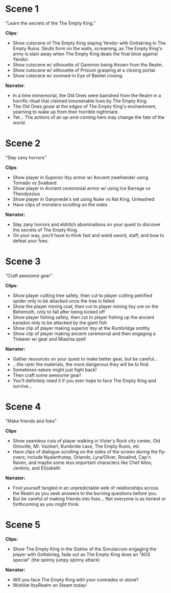 # Scene 1

"Learn the secrets of the The Empty King."

**Clips**:
* Show cutscene of The Empty King slaying Yendor with Gottskrieg in The Empty Ruins. Skulls form on the walls, screaming, as The Empty King's army is slain away when The Empty King deals the final blow against Yendor.
* Show cutscene w/ silhouette of Gammon being thrown from the Realm.
* Show cutscene w/ silhouette of Prisium grasping at a closing portal.
* Show cutscene w/ zoomed-in Eye of Bastiel closing.

**Narrator**:
* In a time immemorial, the Old Ones were banished from the Realm in a horrific ritual that claimed innumerable lives by The Empty King.
* The Old Ones gnaw at the edges of The Empty King's enchantment, yearning to wake up from their horrible nightmare.
* Yet... The actions of an up-and-coming hero may change the fate of the world.

# Scene 2

"Slay zany horrors"

**Clips**:
* Show player in Superior Itsy armor w/ Ancient zweihander using Tornado vs Svalbard
* Show player in Ancient ceremonial armor w/ using Ice Barrage vs Theodyssius
* Show player in Ganymede's set using Nuke vs Rat King, Unleashed
* Have clips of monsters scrolling on the sides

**Narrator:**
* Slay zany horrors and eldritch abominations on your quest to discover the secrets of The Empty King.
* On your way, you'll have to think fast and wield sword, staff, and bow to defeat your foes.

# Scene 3

"Craft awesome gear"

**Clips**:
* Show player cutting tree safely, then cut to player cutting petrified spider only to be attacked once the tree is felled
* Show the player mining coal, then cut to player mining itsy ore on the Behemoth, only to fall after being kicked off
* Show player fishing safely, then cut to player fishing up the ancient karadon only to be attacked by the giant fish
* Show clip of player making superior itsy at the Rumbridge smithy
* Show clip of player making ancient ceremonial and then engaging a Tinkerer w/ gear and Miasma spell

**Narrator:**
* Gather resources on your quest to make better gear, but be careful...
* ...the rarer the materials, the more dangerous they will be to find.
* Sometimes nature might just fight back!
* Then craft some awesome gear!
* You'll definitely need it if you ever hope to face The Empty King and survive...

# Scene 4

"Make friends and foes"

**Clips**
* Show seamless cuts of player walking in Vizier's Rock city center, Old Ginsville, Mt. Vazikerl, Rumbride cave, The Empty Ruins, etc
* Have clips of dialogue scrolling on the sides of the screen during the fly-overs; include Nyalarthotep, Orlando, Lyra/Oliver, Rosalind, Cap'n Raven, and maybe some less important characters like Chef Allon, Jenkins, and Elizabeth

**Narrator:**
* Find yourself tangled in an unpredictable web of relationships across the Realm as you seek answers to the burning questions before you.
* But be careful of making friends into foes... Not everyone is as honest or forthcoming as you might think.

# Scene 5

**Clips:**
* Show The Empty King in the Sistine of the Simulacrum engaging the player with Gottskrieg, fade out as The Empty King does an "AGS special" (the spinny jumpy spinny attack)

**Narrator:**
* Will you face The Empty King with your comrades or alone?
* Wishlist ItsyRealm on Steam today!
